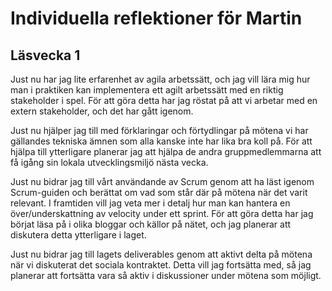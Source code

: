 # Individuella reflektioner för Martin
## Läsvecka 1

Just nu har jag lite erfarenhet av agila arbetssätt, och jag vill lära mig hur man i praktiken kan implementera ett agilt arbetssätt med en riktig stakeholder i spel. För att göra detta har jag röstat på att vi arbetar med en extern stakeholder, och det har gått igenom.

Just nu hjälper jag till med förklaringar och förtydlingar på mötena vi har gällandes tekniska ämnen som alla kanske inte har lika bra koll på. För att hjälpa till ytterligare planerar jag att hjälpa de andra gruppmedlemmarna att få igång sin lokala utvecklingsmiljö nästa vecka.

Just nu bidrar jag till vårt användande av Scrum genom att ha läst igenom Scrum-guiden och berättat om vad som står där på mötena när det varit relevant. I framtiden vill jag veta mer i detalj hur man kan hantera en över/underskattning av velocity under ett sprint. För att göra detta har jag börjat läsa på i olika bloggar och källor på nätet, och jag planerar att diskutera detta ytterligare i laget.

Just nu bidrar jag till lagets deliverables genom att aktivt delta på mötena när vi diskuterat det sociala kontraktet. Detta vill jag fortsätta med, så jag planerar att fortsätta vara så aktiv i diskussioner under mötena som möjligt. 